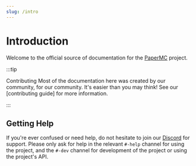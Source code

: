 ```yaml
---
slug: /intro
---
```


# Introduction

Welcome to the official source of documentation for the [PaperMC](https://github.com/PaperMC)
project.

:::tip

Contributing Most of the documentation here was created by our community, for our community. It's
easier than you may think! See our [contributing guide] for more information.

:::

## Getting Help

If you're ever confused or need help, do not hesitate to join our
[Discord](https://discord.gg/papermc) for support. Please only ask for help in the relevant `#-help`
channel for using the project, and the `#-dev` channel for development of the project or using the
project's API.
